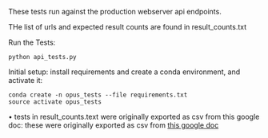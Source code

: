 These tests run against the production webserver api endpoints.

THe list of urls and expected result counts are found in result_counts.txt


Run the Tests:

    python api_tests.py


Initial setup: install requirements and create a conda environment, and activate it:

    conda create -n opus_tests --file requirements.txt   
    source activate opus_tests

• tests in result_counts.text were originally exported as csv from this google doc: these were originally exported as csv from [this google doc](https://docs.google.com/spreadsheets/d/1zy3FX0vCGqAnm6vidZI9HJyEzatW3q57HQn0ef9Fsso/edit?usp=sharing)
